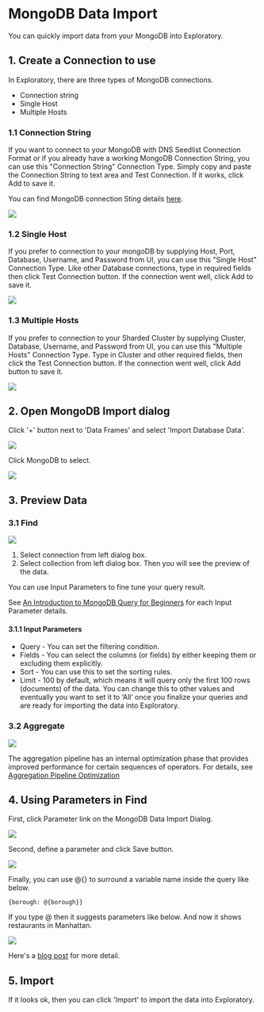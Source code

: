 # MongoDB Data Import

You can quickly import data from your MongoDB into Exploratory.

## 1. Create a Connection to use

In Exploratory, there are three types of MongoDB connections.

- Connection string
- Single Host
- Multiple Hosts

### 1.1 Connection String

If you want to connect to your MongoDB with DNS Seedlist Connection Format or if you already have a working MongoDB Connection String, you can use this "Connection String" Connection Type. Simply copy and paste the Connection String to text area and Test Connection. If it works, click Add to save it.

You can find MongoDB connection Sting details [here](https://docs.mongodb.com/manual/reference/connection-string/).

![](images/mongo-conn-string.png)

### 1.2 Single Host

If you prefer to connection to your mongoDB by supplying Host, Port, Database, Username, and Password from UI, you can use this "Single Host" Connection Type. Like other Database connections, type in required fields then click Test Connection button. If the connection went well, click Add to save it. 

![](images/mongo-conn-single.png)

### 1.3 Multiple Hosts

If you prefer to connection to your Sharded Cluster by supplying Cluster, Database, Username, and Password from UI, you can use this "Multiple Hosts" Connection Type. Type in Cluster and other required fields, then click the Test Connection button. If the connection went well, click Add button to save it. 

![](images/mongo-conn-multiple.png)


## 2. Open MongoDB Import dialog

Click '+' button next to 'Data Frames' and select 'Import Database Data'.

![](images/import-database.png)

Click MongoDB to select.

![](images/select-mongo.png)

## 3. Preview Data

### 3.1 Find

![](images/import-mongo-dialog.png)

1. Select connection from left dialog box.
2. Select collection from left dialog box. Then you will see the preview of the data. 

You can use Input Parameters to fine tune your query result.

See [An Introduction to MongoDB Query for Beginners](https://blog.exploratory.io/an-introduction-to-mongodb-query-for-beginners-bd463319aa4c) for each Input Parameter details.

#### 3.1.1 Input Parameters

* Query - You can set the filtering condition.
* Fields - You can select the columns (or fields) by either keeping them or excluding them explicitly.
* Sort - You can use this to set the sorting rules.
* Limit - 100 by default, which means it will query only the first 100 rows (documents) of the data. You can change this to other values and eventually you want to set it to ‘All’ once you finalize your queries and are ready for importing the data into Exploratory.

### 3.2 Aggregate

![](images/import-mongo-agg-dialog.png)

The aggregation pipeline has an internal optimization phase that provides improved performance for certain sequences of operators. For details, see [Aggregation Pipeline Optimization](https://docs.mongodb.com/manual/core/aggregation-pipeline-optimization/)

## 4. Using Parameters in Find

First, click Parameter link on the MongoDB Data Import Dialog.

![](images/parameter_with_mongo.png)

Second, define a parameter and click Save button.

![](images/param_for_mongo.png)

Finally, you can use @{} to surround a variable name inside the query like below.

  ```
  {borough: @{borough}}
  ```
  
  If you type @ then it suggests parameters like below. And now it shows restaurants in Manhattan.
  
  ![](images/param_suggest_mongo.png)


Here's a [blog post](https://exploratory.io/note/kanaugust/An-Introduction-to-Parameter-in-Exploratory-WCO4Vgn7HJ) for more detail.

## 5. Import


If it looks ok, then you can click 'Import' to import the data into Exploratory.
